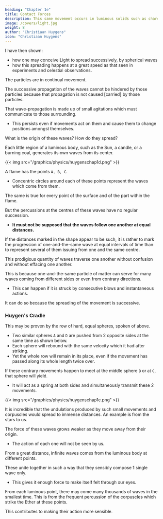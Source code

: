 ```yaml
---
heading: "Chapter 1e"
title: Contact Forces
description: This same movement occurs in luminous solids such as charcoal or metal made red hot in the fire when the metal or wood particles are violently agitated
image: /covers/light.jpg
weight: 8
author: "Christiaan Huygens"
icon: "Christiaan Huygens"
---
```




I have then shown:
- how one may conceive Light to spread successively, by spherical waves
- how this spreading happens at a great speed as that seen in experiments and celestial observations. 

The particles are in continual movement.

The successive propagation of the waves cannot be hindered by those particles because that propagation is not caused [carried] by those particles. 

That wave-propagation is made up of small agitations which must communicate to those surrounding.
- This persists even if movements act on them and cause them to change positions amongst themselves.


What is the origin of these waves? How do they spread?

Each little region of a luminous body, such as the Sun, a candle, or a burning coal, generates its own waves from its center. 

{{< img src="/graphics/physics/huygenschap1d.png" >}}

A flame has the points `A, B, C`.
- Concentric circles around each of these points represent the waves which come from them.

The same is true for every point of the surface and of the part within the flame.

But the percussions at the centres of these waves have no regular succession.
- **It must not be supposed that the waves follow one another at equal distances.**

If the distances marked in the shape appear to be such, it is rather to mark the progression of one-and-the-same wave at equal intervals of time than to represent several of them issuing from one and the same centre.

This prodigious quantity of waves traverse one another without confusion and without effacing one another.

This is because one-and-the-same particle of matter can serve for many waves coming from different sides or even from contrary directions.
- This can happen if it is struck by consecutive blows and instantaneous actions.

It can do so because the spreading of the movement is successive.


### Huygen's Cradle

This may be proven by the row of hard, equal spheres, spoken of above.
- Two similar spheres `A` and `D` are pushed from 2 opposite sides at the same time as shown below.
- Each sphere will rebound with the same velocity which it had after striking.
- Yet the whole row will remain in its place, even if the movement has passed along its whole length twice over. 

If these contrary movements happen to meet at the middle sphere `B` or at `C`, that sphere will yield.
- It will act as a spring at both sides and simultaneously transmit these 2 movements.

{{< img src="/graphics/physics/huygenschap1e.png" >}}

It is incredible that the undulations produced by such small movements and corpuscles would spread to immense distances. An example is from the stars to us.

The force of these waves grows weaker as they move away from their origin.
- The action of each one will not be seen by us. 

 <!-- making itself felt to our sight.  -->

From a great distance, infinite waves comes from the luminous body at different points.

These unite together in such a way that they sensibly compose 1 single wave only.
- This gives it enough force to make itself felt through our eyes.

<!-- Thus this infinite number of waves which originate at the same instant from all points of a fixed star make practically only one single wave which has enough force to impress on our eyes. -->

From each luminous point, there may come many thousands of waves in the smallest time. This is from the frequent percussion of the corpuscles which strike the Ether at these points.

This contributes to making their action more sensible.


